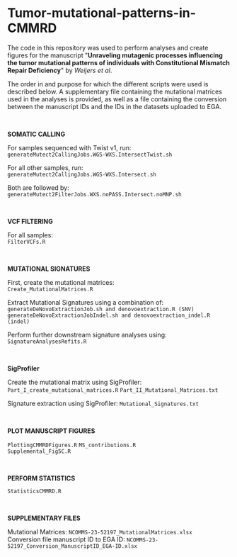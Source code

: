 # Tumor-mutational-patterns-in-CMMRD

The code in this repository was used to perform analyses and create figures for the manuscript "**Unraveling mutagenic processes influencing the tumor mutational patterns of individuals with Constitutional Mismatch Repair Deficiency**" by *Weijers et al*.

The order in and purpose for which the different scripts were used is described below. A supplementary file containing the mutational matrices used in the analyses is provided, as well as a file containing the conversion between the manuscript IDs and the IDs in the datasets uploaded to EGA.
  
<br />  

**SOMATIC CALLING**
  
For samples sequenced with Twist v1, run:  
```generateMutect2CallingJobs.WGS-WXS.IntersectTwist.sh```  

For all other samples, run:  
```generateMutect2CallingJobs.WGS-WXS.Intersect.sh```  
  
Both are followed by:  
```generateMutect2FilterJobs.WXS.noPASS.Intersect.noMNP.sh```  
  
<br />  

**VCF FILTERING**

For all samples:  
```FilterVCFs.R```  
  
<br />  

**MUTATIONAL SIGNATURES**

First, create the mutational matrices:  
```Create_MutationalMatrices.R```  
  
Extract Mutational Signatures using a combination of:  
```generateDeNovoExtractionJob.sh and denovoextraction.R (SNV)```  
```generateDeNovoExtractionJobIndel.sh and denovoextraction_indel.R (indel)```  
  
Perform further downstream signature analyses using:  
```SignatureAnalysesRefits.R```  
  
<br />  

**SigProfiler**

Create the mutational matrix using SigProfiler:
```Part_I_create_mutational_matrices.R```
```Part_II_Mutational_Matrices.txt```

Signature extraction using SigProfiler:
```Mutational_Signatures.txt```

<br />

**PLOT MANUSCRIPT FIGURES**

```PlottingCMMRDFigures.R```
```MS_contributions.R```  
```Supplemental_Fig5C.R```
  
<br />  

**PERFORM STATISTICS**

```StatisticsCMMRD.R```  
  
<br />  

**SUPPLEMENTARY FILES**

Mutational Matrices: ```NCOMMS-23-52197_MutationalMatrices.xlsx```  
Conversion file manuscript ID to EGA ID: ```NCOMMS-23-52197_Conversion_ManuscriptID_EGA-ID.xlsx```  

